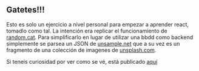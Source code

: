 ## Gatetes!!! 

Esto es solo un ejercicio a nivel personal para empezar a aprender react, tomadlo como tal. La intención era replicar el funcionamiento de [random.cat](http://random.cat/). Para simplificarlo en lugar de utilizar una bbdd como backend simplemente se parsea un JSON de [unsample.net](http://unsample.net/) que a su vez es un fragmento de una colección de imagenes de [unsplash.com](https://unsplash.com/). 

Si teneis curiosidad por ver como se vé, está publicado [aquí](https://gatetes.herokuapp.com) 
